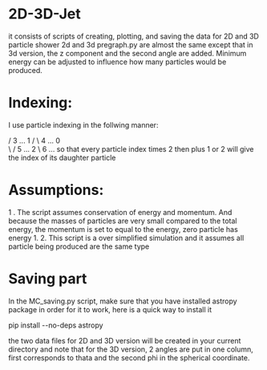 # 2D-3D-Jet
it consists of scripts of creating, plotting, and saving the data for 2D and 3D particle shower
2d and 3d pregraph.py are almost the same except that in 3d version, the z component and the second angle are added.
Minimum energy can be adjusted to influence how many particles would be produced.

# Indexing:
I use particle indexing in the follwing manner:
  
   / 3 ...
  1
 / \ 4 ...
0  
 \ / 5 ...
  2
   \ 6 ...
so that every particle index times 2 then plus 1 or 2 will give the index of its daughter particle

# Assumptions:
1 . The script assumes conservation of energy and momentum. And because the masses of particles are very small compared to the total 
energy, the momentum is set to equal to the energy, zero particle has energy 1.
2. This script is a over simplified simulation and it assumes all particle being produced are the same type

# Saving part
In the MC_saving.py script, make sure that you have installed astropy package in order for it to work, here is a quick way to install it

pip install --no-deps astropy

the two data files for 2D and 3D version will be created in your current directory and note that for the 3D
version, 2 angles are put in one column, first corresponds to thata and the second phi in the spherical coordinate.
